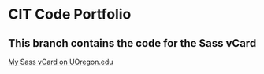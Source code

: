 # CIT Code Portfolio

## This branch contains the code for the Sass vCard

[My Sass vCard on UOregon.edu](http://pages.uoregon.edu/akiriazi/281/p1/sass-demo/)
